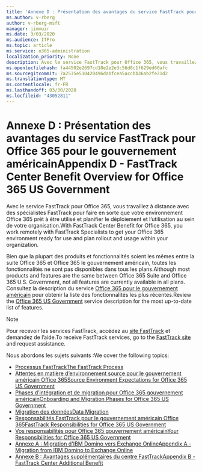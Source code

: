```yaml
---
title: 'Annexe D : Présentation des avantages du service FastTrack pour Office 365 pour le gouvernement américain'
ms.author: v-rberg
author: v-rberg-msft
manager: jimmuir
ms.date: 3/03/2020
ms.audience: ITPro
ms.topic: article
ms.service: o365-administration
localization_priority: None
description: Avec le service FastTrack pour Office 365, vous travaillez à distance avec des spécialistes FastTrack pour faire en sorte que votre environnement Office 365 prêt à être utilisé et planifier le déploiement et l’utilisation au sein de votre organisation.
ms.openlocfilehash: fa44502e2697cd18e2e2e3c56d8c1f629ed60afc
ms.sourcegitcommit: 7a2535e510420496dabfcea5accbb36ab2fe21d2
ms.translationtype: MT
ms.contentlocale: fr-FR
ms.lasthandoff: 03/30/2020
ms.locfileid: "43052811"
---
```

# <a name="appendix-d---fasttrack-center-benefit-overview-for-office-365-us-government"></a><span data-ttu-id="af784-103">Annexe D : Présentation des avantages du service FastTrack pour Office 365 pour le gouvernement américain</span><span class="sxs-lookup"><span data-stu-id="af784-103">Appendix D - FastTrack Center Benefit Overview for Office 365 US Government</span></span>

<span data-ttu-id="af784-104">Avec le service FastTrack pour Office 365, vous travaillez à distance avec des spécialistes FastTrack pour faire en sorte que votre environnement Office 365 prêt à être utilisé et planifier le déploiement et l’utilisation au sein de votre organisation.</span><span class="sxs-lookup"><span data-stu-id="af784-104">With FastTrack Center Benefit for Office 365, you work remotely with FastTrack Specialists to get your Office 365 environment ready for use and plan rollout and usage within your organization.</span></span> 
  
<span data-ttu-id="af784-105">Bien que la plupart des produits et fonctionnalités soient les mêmes entre la suite Office 365 et Office 365 le gouvernement américain, toutes les fonctionnalités ne sont pas disponibles dans tous les plans.</span><span class="sxs-lookup"><span data-stu-id="af784-105">Although most products and features are the same between Office 365 Suite and Office 365 U.S. Government, not all features are currently available in all plans.</span></span> <span data-ttu-id="af784-106">Consultez la description du service [Office 365 pour le gouvernement américain](https://aka.ms/aboutgovcloud) pour obtenir la liste des fonctionnalités les plus récentes.</span><span class="sxs-lookup"><span data-stu-id="af784-106">Review the [Office 365 US Government](https://aka.ms/aboutgovcloud) service description for the most up-to-date list of features.</span></span>

> [!NOTE]
> <span data-ttu-id="af784-107">Pour recevoir les services FastTrack, accédez au [site FastTrack](https://go.microsoft.com/fwlink/?linkid=780698) et demandez de l’aide.</span><span class="sxs-lookup"><span data-stu-id="af784-107">To receive FastTrack services, go to the [FastTrack site](https://go.microsoft.com/fwlink/?linkid=780698) and request assistance.</span></span>  

<span data-ttu-id="af784-108">Nous abordons les sujets suivants :</span><span class="sxs-lookup"><span data-stu-id="af784-108">We cover the following topics:</span></span>
- [<span data-ttu-id="af784-109">Processus FastTrack</span><span class="sxs-lookup"><span data-stu-id="af784-109">The FastTrack Process</span></span>](O365-fasttrack-process.md) 
- [<span data-ttu-id="af784-110">Attentes en matière d’environnement source pour le gouvernement américain Office 365</span><span class="sxs-lookup"><span data-stu-id="af784-110">Source Environment Expectations for Office 365 US Government</span></span>](US-Gov-appendix-source-environment-expectations.md)   
- [<span data-ttu-id="af784-111">Phases d’intégration et de migration pour Office 365 gouvernement américain</span><span class="sxs-lookup"><span data-stu-id="af784-111">Onboarding and Migration Phases for Office 365 US Government</span></span>](US-Gov-appendix-onboarding-and-migration.md)
- [<span data-ttu-id="af784-112">Migration des données</span><span class="sxs-lookup"><span data-stu-id="af784-112">Data Migration</span></span>](O365-data-migration.md)    
- [<span data-ttu-id="af784-113">Responsabilités FastTrack pour le gouvernement américain Office 365</span><span class="sxs-lookup"><span data-stu-id="af784-113">FastTrack Responsibilities for Office 365 US Government</span></span>](US-Gov-appendix-fasttrack-responsibilities.md)   
- [<span data-ttu-id="af784-114">Vos responsabilités pour Office 365 gouvernement américain</span><span class="sxs-lookup"><span data-stu-id="af784-114">Your Responsibilities for Office 365 US Government</span></span>](US-Gov-appendix-your-responsibilities.md) 
- [<span data-ttu-id="af784-115">Annexe A : Migration d'IBM Domino vers Exchange Online</span><span class="sxs-lookup"><span data-stu-id="af784-115">Appendix A - Migration from IBM Domino to Exchange Online</span></span>](O365-from-ibm-domino-to-exchange-online.md)   
- [<span data-ttu-id="af784-116">Annexe B : Avantages supplémentaires du centre FastTrack</span><span class="sxs-lookup"><span data-stu-id="af784-116">Appendix B - FastTrack Center Additional Benefit</span></span>](O365-fasttrack-additional-benefits.md)
